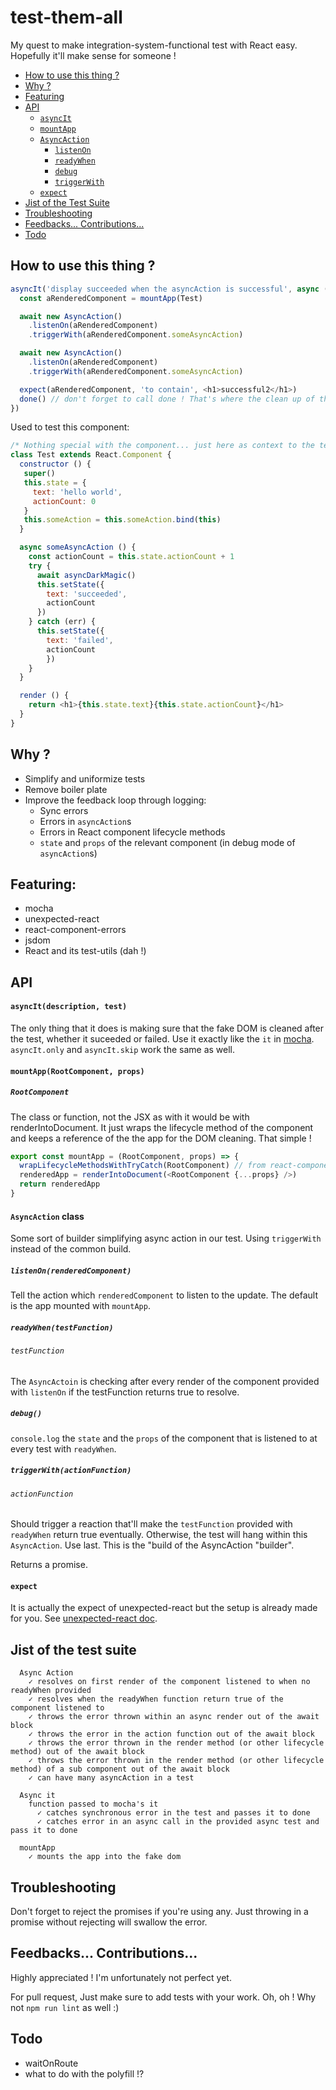 # test-them-all

My quest to make integration-system-functional test with React easy. Hopefully it'll make sense for
someone !

- [How to use this thing ?](#how-to-use-this-thing-)
- [Why ?](#why-)
- [Featuring](#featuring)
- [API](#api)
  - [`asyncIt`](#asyncitdescription-test)
  - [`mountApp`](#mountapprootcomponent-props)
  - [`AsyncAction`](#asyncaction-class)
    - [`listenOn`](#listenonrenderedcomponent)
    - [`readyWhen`](#readywhentestfunction)
    - [`debug`](#debug)
    - [`triggerWith`](#triggerwithactionfunction)
  - [`expect`](#expect)
- [Jist of the Test Suite](#jist-of-the-test-suite)
- [Troubleshooting](#troubleshooting)
- [Feedbacks... Contributions...](#feedbacks-contributions)
- [Todo](#todo)

## How to use this thing ?
```javascript
asyncIt('display succeeded when the asyncAction is successful', async (done) => {
  const aRenderedComponent = mountApp(Test)

  await new AsyncAction()
    .listenOn(aRenderedComponent)
    .triggerWith(aRenderedComponent.someAsyncAction)

  await new AsyncAction()
    .listenOn(aRenderedComponent)
    .triggerWith(aRenderedComponent.someAsyncAction)

  expect(aRenderedComponent, 'to contain', <h1>successful2</h1>)
  done() // don't forget to call done ! That's where the clean up of the fake dom is made
})
```

Used to test this component:
```javascript
/* Nothing special with the component... just here as context to the test... */
class Test extends React.Component {
  constructor () {
   super()
   this.state = {
     text: 'hello world',
     actionCount: 0
   }
   this.someAction = this.someAction.bind(this)
  }

  async someAsyncAction () {
    const actionCount = this.state.actionCount + 1
    try {
      await asyncDarkMagic()
      this.setState({
        text: 'succeeded',
        actionCount
      })
    } catch (err) {
      this.setState({
        text: 'failed',
        actionCount
        })
    }
  }

  render () {
    return <h1>{this.state.text}{this.state.actionCount}</h1>
  }
}
```

## Why ?
* Simplify and uniformize tests
* Remove boiler plate
* Improve the feedback loop through logging:
  * Sync errors
  * Errors in `asyncAction`s
  * Errors in React component lifecycle methods
  * `state` and `props` of the relevant component (in debug mode of `asyncAction`s)

## Featuring:
* mocha
* unexpected-react
* react-component-errors
* jsdom
* React and its test-utils (dah !)

## API

#### `asyncIt(description, test)`
The only thing that it does is making sure that the fake DOM is cleaned after the test, whether it suceeded or failed. Use it exactly like the `it` in [mocha](https://mochajs.org/). `asyncIt.only` and `asyncIt.skip` work the same as well.

#### `mountApp(RootComponent, props)`
##### `RootComponent`
The class or function, not the JSX as with it would be with renderIntoDocument.
It just wraps the lifecycle method of the component and keeps a reference of the the app for the DOM cleaning.
That simple !

```javascript
export const mountApp = (RootComponent, props) => {
  wrapLifecycleMethodsWithTryCatch(RootComponent) // from react-component-errors
  renderedApp = renderIntoDocument(<RootComponent {...props} />)
  return renderedApp
}
```

#### `AsyncAction` class
Some sort of builder simplifying async action in our test. Using `triggerWith` instead of the common build.
##### `listenOn(renderedComponent)`
Tell the action which `renderedComponent` to listen to the update. The default is the app mounted
with `mountApp`.

##### `readyWhen(testFunction)`
###### `testFunction`
The `AsyncActoin` is checking after every render of the component provided with `listenOn` if the testFunction returns true to resolve.

##### `debug()`
`console.log` the `state` and the `props` of the component that is listened to at every test with
`readyWhen`.

##### `triggerWith(actionFunction)`
###### `actionFunction`
Should trigger a reaction that'll make the `testFunction` provided with `readyWhen` return true
eventually. Otherwise, the test will hang within this `AsyncAction`. Use last. This is the "build of the AsyncAction "builder".

Returns a promise.

#### `expect`
It is actually the expect of unexpected-react but the setup is already made for you. See
[unexpected-react doc](https://github.com/bruderstein/unexpected-react).

## Jist of the test suite
```
  Async Action
    ✓ resolves on first render of the component listened to when no readyWhen provided
    ✓ resolves when the readyWhen function return true of the component listened to
    ✓ throws the error thrown within an async render out of the await block
    ✓ throws the error in the action function out of the await block
    ✓ throws the error thrown in the render method (or other lifecycle method) out of the await block
    ✓ throws the error thrown in the render method (or other lifecycle method) of a sub component out of the await block
    ✓ can have many asyncAction in a test

  Async it
    function passed to mocha's it
      ✓ catches synchronous error in the test and passes it to done
      ✓ catches error in an async call in the provided async test and pass it to done

  mountApp
    ✓ mounts the app into the fake dom
```

## Troubleshooting
Don't forget to reject the promises if you're using any. Just throwing in a promise without rejecting will swallow the error.

## Feedbacks... Contributions...
Highly appreciated ! I'm unfortunately not perfect yet.

For pull request,
Just make sure to add tests with your work.
Oh, oh ! Why not `npm run lint` as well :)

## Todo
* waitOnRoute
* what to do with the polyfill !?
